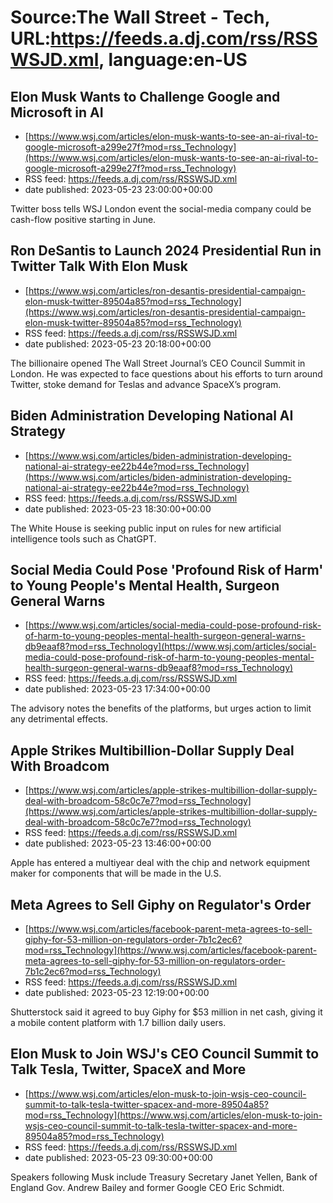 # Source:The Wall Street - Tech, URL:https://feeds.a.dj.com/rss/RSSWSJD.xml, language:en-US

## Elon Musk Wants to Challenge Google and Microsoft in AI
 - [https://www.wsj.com/articles/elon-musk-wants-to-see-an-ai-rival-to-google-microsoft-a299e27f?mod=rss_Technology](https://www.wsj.com/articles/elon-musk-wants-to-see-an-ai-rival-to-google-microsoft-a299e27f?mod=rss_Technology)
 - RSS feed: https://feeds.a.dj.com/rss/RSSWSJD.xml
 - date published: 2023-05-23 23:00:00+00:00

Twitter boss tells WSJ London event the social-media company could be cash-flow positive starting in June.

## Ron DeSantis to Launch 2024 Presidential Run in Twitter Talk With Elon Musk
 - [https://www.wsj.com/articles/ron-desantis-presidential-campaign-elon-musk-twitter-89504a85?mod=rss_Technology](https://www.wsj.com/articles/ron-desantis-presidential-campaign-elon-musk-twitter-89504a85?mod=rss_Technology)
 - RSS feed: https://feeds.a.dj.com/rss/RSSWSJD.xml
 - date published: 2023-05-23 20:18:00+00:00

The billionaire opened The Wall Street Journal’s CEO Council Summit in London. He was expected to face questions about his efforts to turn around Twitter, stoke demand for Teslas and advance SpaceX’s program.

## Biden Administration Developing National AI Strategy
 - [https://www.wsj.com/articles/biden-administration-developing-national-ai-strategy-ee22b44e?mod=rss_Technology](https://www.wsj.com/articles/biden-administration-developing-national-ai-strategy-ee22b44e?mod=rss_Technology)
 - RSS feed: https://feeds.a.dj.com/rss/RSSWSJD.xml
 - date published: 2023-05-23 18:30:00+00:00

The White House is seeking public input on rules for new artificial intelligence tools such as ChatGPT.

## Social Media Could Pose 'Profound Risk of Harm' to Young People's Mental Health, Surgeon General Warns
 - [https://www.wsj.com/articles/social-media-could-pose-profound-risk-of-harm-to-young-peoples-mental-health-surgeon-general-warns-db9eaaf8?mod=rss_Technology](https://www.wsj.com/articles/social-media-could-pose-profound-risk-of-harm-to-young-peoples-mental-health-surgeon-general-warns-db9eaaf8?mod=rss_Technology)
 - RSS feed: https://feeds.a.dj.com/rss/RSSWSJD.xml
 - date published: 2023-05-23 17:34:00+00:00

The advisory notes the benefits of the platforms, but urges action to limit any detrimental effects.

## Apple Strikes Multibillion-Dollar Supply Deal With Broadcom
 - [https://www.wsj.com/articles/apple-strikes-multibillion-dollar-supply-deal-with-broadcom-58c0c7e7?mod=rss_Technology](https://www.wsj.com/articles/apple-strikes-multibillion-dollar-supply-deal-with-broadcom-58c0c7e7?mod=rss_Technology)
 - RSS feed: https://feeds.a.dj.com/rss/RSSWSJD.xml
 - date published: 2023-05-23 13:46:00+00:00

Apple has entered a multiyear deal with the chip and network equipment maker for components that will be made in the U.S.

## Meta Agrees to Sell Giphy on Regulator's Order
 - [https://www.wsj.com/articles/facebook-parent-meta-agrees-to-sell-giphy-for-53-million-on-regulators-order-7b1c2ec6?mod=rss_Technology](https://www.wsj.com/articles/facebook-parent-meta-agrees-to-sell-giphy-for-53-million-on-regulators-order-7b1c2ec6?mod=rss_Technology)
 - RSS feed: https://feeds.a.dj.com/rss/RSSWSJD.xml
 - date published: 2023-05-23 12:19:00+00:00

Shutterstock said it agreed to buy Giphy for $53 million in net cash, giving it a mobile content platform with 1.7 billion daily users.

## Elon Musk to Join WSJ's CEO Council Summit to Talk Tesla, Twitter, SpaceX and More
 - [https://www.wsj.com/articles/elon-musk-to-join-wsjs-ceo-council-summit-to-talk-tesla-twitter-spacex-and-more-89504a85?mod=rss_Technology](https://www.wsj.com/articles/elon-musk-to-join-wsjs-ceo-council-summit-to-talk-tesla-twitter-spacex-and-more-89504a85?mod=rss_Technology)
 - RSS feed: https://feeds.a.dj.com/rss/RSSWSJD.xml
 - date published: 2023-05-23 09:30:00+00:00

Speakers following Musk include Treasury Secretary Janet Yellen, Bank of England Gov. Andrew Bailey and former Google CEO Eric Schmidt.

